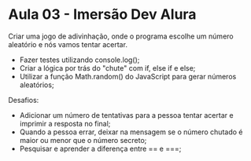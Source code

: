 # Aula 03 - Imersão Dev Alura

Criar uma jogo de adivinhação, onde o programa escolhe um número aleatório e nós vamos tentar acertar.

- Fazer testes utilizando console.log();
- Criar a lógica por trás do "chute" com if, else if e else;
- Utilizar a função Math.random() do JavaScript para gerar números aleatórios;

Desafios:

- Adicionar um número de tentativas para a pessoa tentar acertar e imprimir a resposta no final;
- Quando a pessoa errar, deixar na mensagem se o número chutado é maior ou menor que o número secreto;
- Pesquisar e aprender a diferença entre == e ===;
